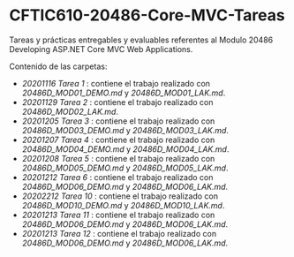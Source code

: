 # CFTIC610-20486-Core-MVC-Tareas
Tareas y prácticas entregables y evaluables referentes al Modulo 20486 Developing ASP.NET Core MVC Web Applications.

Contenido de las carpetas:

* *20201116 Tarea 1* : contiene el trabajo realizado con *20486D_MOD01_DEMO.md* y *20486D_MOD01_LAK.md*.
* *20201129 Tarea 2* : contiene el trabajo realizado con *20486D_MOD02_LAK.md*.
* *20201205 Tarea 3* : contiene el trabajo realizado con *20486D_MOD03_DEMO.md* y *20486D_MOD03_LAK.md*.
* *20201207 Tarea 4* : contiene el trabajo realizado con *20486D_MOD04_DEMO.md* y *20486D_MOD04_LAK.md*.
* *20201208 Tarea 5* : contiene el trabajo realizado con *20486D_MOD05_DEMO.md* y *20486D_MOD05_LAK.md*.
* *20201212 Tarea 6* : contiene el trabajo realizado con *20486D_MOD06_DEMO.md* y *20486D_MOD06_LAK.md*.
* *20202212 Tarea 10* : contiene el trabajo realizado con *20486D_MOD10_DEMO.md* y *20486D_MOD10_LAK.md*.
* *20201213 Tarea 11* : contiene el trabajo realizado con *20486D_MOD06_DEMO.md* y *20486D_MOD06_LAK.md*.
* *20201213 Tarea 12* : contiene el trabajo realizado con *20486D_MOD06_DEMO.md* y *20486D_MOD06_LAK.md*.









